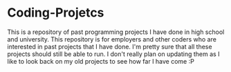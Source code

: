 # Coding-Projetcs
This is a repository of past programming projects I have done in high school and university. 
This repository is for employers and other coders who are interested in past projects that I have done. 
I'm pretty sure that all these projects should still be able to run. 
I don't really plan on updating them as I like to look back on my old projects to see how far I have come :P
